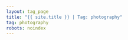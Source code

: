 ```yaml
---
layout: tag_page
title: "{{ site.title }} | Tag: photography"
tag: photography
robots: noindex
---
```

